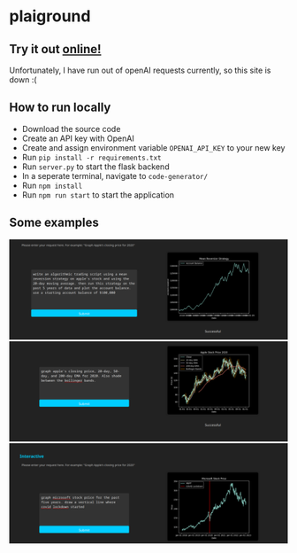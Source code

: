 # plaiground

## Try it out [online!](https://jew256.github.io/plaiground/)
Unfortunately, I have run out of openAI requests currently, so this site is down :(

## How to run locally
- Download the source code
- Create an API key with OpenAI
- Create and assign environment variable `OPENAI_API_KEY` to your new key
- Run `pip install -r requirements.txt`
- Run `server.py` to start the flask backend
- In a seperate terminal, navigate to `code-generator/`
- Run `npm install`
- Run `npm run start` to start the application

## Some examples
![algo](readme_images/algo.png)
![bands](readme_images/bands.png)
![covid](readme_images/covid.png)
